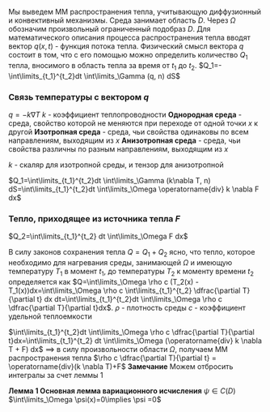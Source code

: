Мы выведем ММ распространения тепла, учитывающую диффузионный и конвективный механизмы. 
Среда занимает область $D$. Через $\Omega$ обозначим произвольный ограниченный подобраз $D$. 
Для математического описания процесса распространения тепла вводят вектор $q(x, t)$ - функция потока тепла. 
Физический смысл вектора $q$ состоит в том, что с его помощью можно определить количество $Q_1$ тепла, вносимого в область тепла за время от $t_1$ до $t_2$.
$Q_1=-\int\limits_{t_1}^{t_2}dt \int\limits_\Gamma (q, n) dS$

### Связь температуры с вектором $q$
$q=-k \nabla T$
$k$ - коэффициент теплопроводности
**Однородная среда** - среда, свойство которой не меняются при переходе от одной точки $x$ к другой
**Изотропная среда** - среда, чьи свойства одинаковы по всем направлениям, выходящим из $x$
**Анизотропная среда** - среда, чьи свойства различны по разным направлениям, выходящим из $x$

$k$ - скаляр для изотропной среды, и тензор для анизотропной

$Q_1=\int\limits_{t_1}^{t_2}dt \int\limits_\Gamma (k\nabla T, n) dS=\int\limits_{t_1}^{t_2}dt \int\limits_\Omega \operatorname{div} k \nabla F dx$

### Тепло, приходящее из источника тепла $F$
$Q_2=\int\limits_{t_1}^{t_2} dt \int\limits_\Omega F dx$

В силу законов сохранения тепла $Q=Q_1 + Q_2$ ясно, что тепло, которое необходимо для нагревания среды, занимающей $\Omega$ и имеющую температуру $T_1$ в момент $t_1$, до температуры $T_2$ к моменту времени $t_2$ определяется как 
$Q=\int\limits_\Omega \rho c (T_2(x) - T_1(x))dx=\int\limits_\Omega \rho c \int\limits_{t_1}^{t_2} \dfrac{\partial T}{\partial t} dx dt=\int\limits_{t_1}^{t_2}dt \int\limits_\Omega \rho c \dfrac{\partial T}{\partial t}dx$.
$\rho$ - плотность среды
$c$ - коэффициент удельной теплоемкости

$\int\limits_{t_1}^{t_2}dt \int\limits_\Omega \rho c \dfrac{\partial T}{\partial t}dx=\int\limits_{t_1}^{t_2} dt \int\limits_\Omega (\operatorname{div} k \nabla T + F) dx$
$\implies$ в силу произвольности области $\Omega$, получаем ММ распространения тепла
$\rho c \dfrac{\partial T}{\partial t} = \operatorname{div}(k \nabla T)+F$
**Замечание**
	Можем отбросить интегралы за счет леммы 1

**Лемма 1 Основная лемма вариационного исчисления**
	$\psi \in C(D)$
	$\int\limits_\Omega \psi(x)=0\implies \psi =0$


